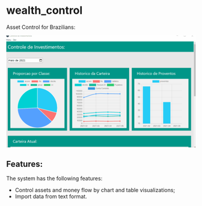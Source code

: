 # wealth_control

Asset Control for Brazilians:

![](images/anim2.gif)

## Features:

The system has the following features:
  * Control assets and money flow by chart and table visualizations;
  * Import data from text format.
